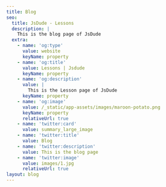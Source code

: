 ```yaml
---
title: Blog
seo:
  title: JsDude - Lessons
  description: |
    This is the blog page of JsDude
  extra:
    - name: 'og:type'
      value: website
      keyName: property
    - name: 'og:title'
      value: Lessons | Jsdude
      keyName: property
    - name: 'og:description'
      value: |
        This is the Lesson page of JsDude
      keyName: property
    - name: 'og:image'
      value: /_static/app-assets/images/maroon-potato.png
      keyName: property
      relativeUrl: true
    - name: 'twitter:card'
      value: summary_large_image
    - name: 'twitter:title'
      value: Blog
    - name: 'twitter:description'
      value: This is the blog page
    - name: 'twitter:image'
      value: images/1.jpg
      relativeUrl: true
layout: blog
---
```

